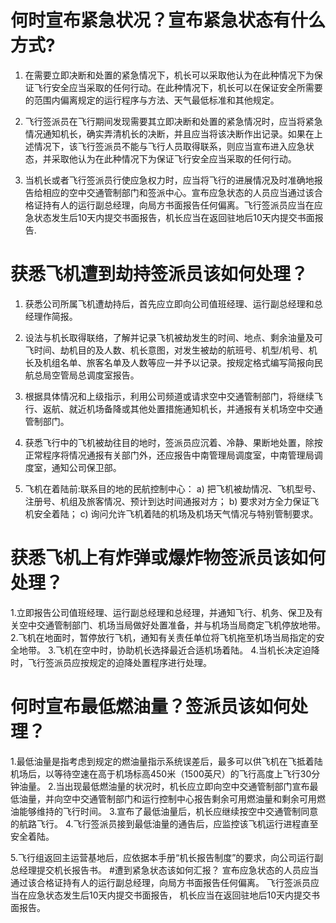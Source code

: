 # 何时宣布紧急状况？宣布紧急状态有什么方式?
1. 在需要立即决断和处置的紧急情况下，机长可以采取他认为在此种情况下为保证飞行安全应当采取的任何行动。在此种情况下，机长可以在保证安全所需要的范围内偏离规定的运行程序与方法、天气最低标准和其他规定。

2. 飞行签派员在飞行期间发现需要其立即决断和处置的紧急情况时，应当将紧急情况通知机长，确实弄清机长的决断，并且应当将该决断作出记录。如果在上述情况下，该飞行签派员不能与飞行人员取得联系，则应当宣布进入应急状态，并采取他认为在此种情况下为保证飞行安全应当采取的任何行动。
3. 当机长或者飞行签派员行使应急权力时，应当将飞行的进展情况及时准确地报告给相应的空中交通管制部门和签派中心。宣布应急状态的人员应当通过该合格证持有人的运行副总经理，向局方书面报告任何偏离。飞行签派员应当在应急状态发生后10天内提交书面报告，机长应当在返回驻地后10天内提交书面报告.
# 获悉飞机遭到劫持签派员该如何处理？
1. 获悉公司所属飞机遭劫持后，首先应立即向公司值班经理、运行副总经理和总经理作简报。
2. 设法与机长取得联络，了解并记录飞机被劫发生的时间、地点、剩余油量及可飞时间、劫机目的及人数、机长意图，对发生被劫的航班号、机型/机号、机长及机组名单、旅客名单及人数等应一并予以记录。按规定格式编写简报向民航总局空管局总调度室报告。
3. 根据具体情况和上级指示，利用公司频道或请求空中交通管制部门，将继续飞行、返航、就近机场备降或其他处置措施通知机长，并通报有关机场空中交通管制部门。
4. 获悉飞行中的飞机被劫往目的地时，签派员应沉着、冷静、果断地处置，除按正常程序将情况通报有关部门外，还应报告中南管理局调度室，中南管理局调度室，通知公司保卫部。
5. 飞机在着陆前:联系目的地的民航控制中心：
    a) 把飞机被劫情况、飞机型号、注册号、机组及旅客情况、预计到达时间通报对方；
    b) 要求对方全力保证飞机安全着陆；
    c) 询问允许飞机着陆的机场及机场天气情况与特别管制要求。
# 获悉飞机上有炸弹或爆炸物签派员该如何处理？
1.立即报告公司值班经理、运行副总经理和总经理，并通知飞行、机务、保卫及有关空中交通管制部门、机场当局做好处置准备，并与机场当局商定飞机停放地带。
2.飞机在地面时，暂停放行飞机，通知有关责任单位将飞机拖至机场当局指定的安全地带。
3.飞机在空中时，协助机长选择最近合适机场着陆。
4.当机长决定迫降时，飞行签派员应按规定的迫降处置程序进行处理。
# 何时宣布最低燃油量？签派员该如何处理？
1.最低油量是指考虑到规定的燃油量指示系统误差后，最多可以供飞机在飞抵着陆机场后，以等待空速在高于机场标高450米（1500英尺）的飞行高度上飞行30分钟油量。
2.当出现最低燃油量的状况时，机长应立即向空中交通管制部门宣布最低油量，并向空中交通管制部门和运行控制中心报告剩余可用燃油量和剩余可用燃油能够维持的飞行时间。
3.宣布了最低油量后，机长应继续按空中交通管制同意的航路飞行。
4.飞行签派员接到最低油量的通告后，应监控该飞机运行进程直至安全着陆。
5.飞行组返回主运营基地后，应依据本手册“机长报告制度”的要求，向公司运行副总经理提交机长报告书。
#遭到紧急状态该如何汇报？
宣布应急状态的人员应当通过该合格证持有人的运行副总经理，向局方书面报告任何偏离。
飞行签派员应当在应急状态发生后10天内提交书面报告，机长应当在返回驻地后10天内提交书面报告。